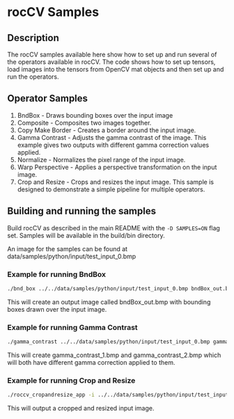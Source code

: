 # rocCV Samples

## Description
The rocCV samples available here show how to set up and run several of the operators available in rocCV.
The code shows how to set up tensors, load images into the tensors from OpenCV mat objects and then set up and run the operators.

## Operator Samples
1. BndBox - Draws bounding boxes over the input image
2. Composite - Composites two images together.
3. Copy Make Border - Creates a border around the input image.
4. Gamma Contrast - Adjusts the gamma contrast of the image. This example gives two outputs with different gamma correction values applied.
5. Normalize - Normalizes the pixel range of the input image.
6. Warp Perspective - Applies a perspective transformation on the input image.
7. Crop and Resize - Crops and resizes the input image. This sample is designed to demonstrate a simple pipeline for multiple operators.

## Building and running the samples
Build rocCV as described in the main README with the `-D SAMPLES=ON` flag set.
Samples will be available in the build/bin directory.

An image for the samples can be found at data/samples/python/input/test_input_0.bmp

### Example for running BndBox
```bash
./bnd_box ../../data/samples/python/input/test_input_0.bmp bndBox_out.bmp 0
```
This will create an output image called bndBox_out.bmp with bounding boxes drawn over the input image.

### Example for running Gamma Contrast
```bash
./gamma_contrast ../../data/samples/python/input/test_input_0.bmp gamma_contrast_1.bmp gamma_contrast_2.bmp
```
This will create gamma_contrast_1.bmp and gamma_contrast_2.bmp which will both have different gamma correction applied to them.

### Example for running Crop and Resize
```bash
./roccv_cropandresize_app -i ../../data/samples/python/input/test_input_0.bmp -b 1
```
This will output a cropped and resized input image.